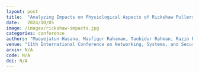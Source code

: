 ```yaml
---
layout: post
title:  "Analyzing Impacts on Physiological Aspects of Rickshaw Pullers due to Heat Exposure"
date:   2024/10/05
image: /images/rickshaw-impacts.jpg
categories: conference
authors: "Maoyejatun Hasana, Masfiqur Rahaman, Tauhidur Rahman, Razin Reaz Abedin, Md Toki Tahmid, Ishika Tarin, Sudipa Saha, Sutapa Dey Tithi, Zarin Tasnim Promi, Kazi Abdun Noor, Md Zahidul Islam Sanjid, Mahir Shahriar Dhrubo, Samira Akter, A. B. M. Alim Al Islam"
venue: "11th International Conference on Networking, Systems, and Security"
arxiv: N/A
code: N/A
doi: N/A
---
```

